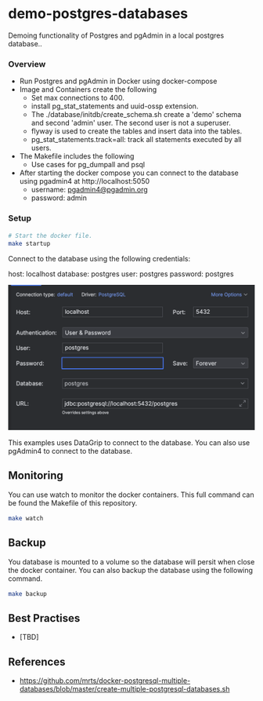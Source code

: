 # demo-postgres-databases

Demoing functionality of Postgres and pgAdmin in a local postgres database..

### Overview

- Run Postgres and pgAdmin in Docker using docker-compose
- Image and Containers create the following
    - Set max connections to 400. 
    - install pg_stat_statements and uuid-ossp extension.
    - The ./database/initdb/create_schema.sh create a 'demo' schema and second 'admin' user. The second user is not a superuser.
    - flyway is used to create the tables and insert data into the tables.
    - pg_stat_statements.track=all: track all statements executed by all users.
- The Makefile includes the following
    - Use cases for pg_dumpall and psql
- After starting the docker compose you can connect to the database using pgadmin4 at http://localhost:5050
    - username: pgadmin4@pgadmin.org
    - password: admin

### Setup


```bash
# Start the docker file.
make startup
```

Connect to the database using the following credentials:

host: localhost
database: postgres
user: postgres
password: postgres

![DataGrip](./images/datagrip.png)

This examples uses DataGrip to connect to the database. You can also use pgAdmin4 to connect to the database. 

## Monitoring 

You can use watch to monitor the docker containers. This full command can be found the Makefile of this repository.

```bash
make watch
```


## Backup 

You database is mounted to a volume so the database will persit when close the docker container. You can also backup the database using the following command.

```bash
make backup
```

## Best Practises

- [TBD]

## References

- https://github.com/mrts/docker-postgresql-multiple-databases/blob/master/create-multiple-postgresql-databases.sh
